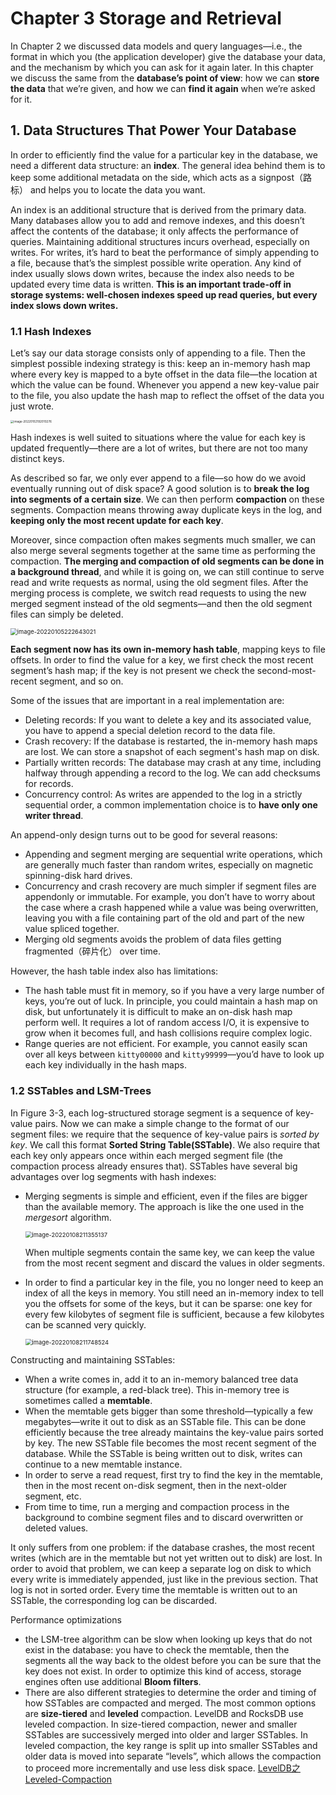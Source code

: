 # Chapter 3 Storage and Retrieval

In Chapter 2 we discussed data models and query languages—i.e., the format in which you (the application developer) give the database your data, and the mechanism by which you can ask for it again later. In this chapter we discuss the same from the **database’s point of view**: how we can **store the data** that we’re given, and how we can **find it again** when we’re asked for it.

## 1. Data Structures That Power Your Database

In order to efficiently find the value for a particular key in the database, we need a different data structure: an **index**. The general idea behind them is to keep some additional metadata on the side, which acts as a signpost（路标） and helps you to locate the data you want.

An index is an additional structure that is derived from the primary data. Many databases allow you to add and remove indexes, and this doesn’t affect the contents of the database; it only affects the performance of queries. Maintaining additional structures incurs overhead, especially on writes. For writes, it’s hard to beat the performance of simply appending to a file, because that’s the simplest possible write operation. Any kind of index usually slows down writes, because the index also needs to be updated every time data is written. **This is an important trade-off in storage systems: well-chosen indexes speed up read queries, but every index slows down writes.**

### 1.1 Hash Indexes

Let’s say our data storage consists only of appending to a file. Then the simplest possible indexing strategy is this: keep an in-memory hash map where every key is mapped to a byte offset in the data file—the location at which the value can be found. Whenever you append a new key-value pair to the file, you also update the hash map to reflect the offset of the data you just wrote.

<img src="images/image-20220102192010276.png" alt="image-20220102192010276" style="zoom: 33%;" />

Hash indexes is well suited to situations where the value for each key is updated frequently—there are a lot of writes, but there are not too many distinct keys.

As described so far, we only ever append to a file—so how do we avoid eventually running out of disk space? A good solution is to **break the log into segments of a certain size**. We can then perform **compaction** on these segments. Compaction means throwing away duplicate keys in the log, and **keeping only the most recent update for each key**.

Moreover, since compaction often makes segments much smaller, we can also merge several segments together at the same time as performing the compaction. **The merging and compaction of old segments can be done in a background thread**, and while it is going on, we can still continue to serve read and write requests as normal, using the old segment files. After the merging process is complete, we switch read requests to using the new merged segment instead of the old segments—and then the old segment files can simply be deleted.

<img src="images/image-20220105222643021.png" alt="image-20220105222643021" style="zoom:67%;" />

**Each segment now has its own in-memory hash table**, mapping keys to file offsets. In order to find the value for a key, we first check the most recent segment’s hash map; if the key is not present we check the second-most-recent segment, and so on.

Some of the issues that are important in a real implementation are:

- Deleting records: If you want to delete a key and its associated value, you have to append a special
  deletion record to the data file.
- Crash recovery: If the database is restarted, the in-memory hash maps are lost. We can store a snapshot of each segment's hash map on disk.
- Partially written records: The database may crash at any time, including halfway through appending a
  record to the log. We can add checksums for records.
- Concurrency control: As writes are appended to the log in a strictly sequential order, a common implementation
  choice is to **have only one writer thread**.

An append-only design turns out to be good for several reasons:

- Appending and segment merging are sequential write operations, which are generally much faster than random writes, especially on magnetic spinning-disk hard drives.
- Concurrency and crash recovery are much simpler if segment files are appendonly or immutable. For example, you don’t have to worry about the case where a crash happened while a value was being overwritten, leaving you with a file containing part of the old and part of the new value spliced together.
- Merging old segments avoids the problem of data files getting fragmented（碎片化） over time.

However, the hash table index also has limitations:

- The hash table must fit in memory, so if you have a very large number of keys, you’re out of luck. In principle, you could maintain a hash map on disk, but unfortunately it is difficult to make an on-disk hash map perform well. It
  requires a lot of random access I/O, it is expensive to grow when it becomes full, and hash collisions require complex logic.
- Range queries are not efficient. For example, you cannot easily scan over all keys between `kitty00000` and `kitty99999`—you’d have to look up each key individually in the hash maps.

### 1.2 SSTables and LSM-Trees

In Figure 3-3, each log-structured storage segment is a sequence of key-value pairs. Now we can make a simple change to the format of our segment files: we require that the sequence of key-value pairs is *sorted by key*. We call this format **Sorted String Table(SSTable)**. We also require that each key only appears once within each merged segment file (the compaction process already ensures that). SSTables have several big advantages over log segments with hash indexes:

- Merging segments is simple and efficient, even if the files are bigger than the available memory. The approach is like the one used in the *mergesort* algorithm.

  <img src="images/image-20220108211355137.png" alt="image-20220108211355137" style="zoom:67%;" />

  When multiple segments contain the same key, we can keep the value from the most recent segment and discard the values in older segments.

- In order to find a particular key in the file, you no longer need to keep an index of all the keys in memory. You still need an in-memory index to tell you the offsets for some of the keys, but it can be sparse: one key for every few kilobytes of segment file is sufficient, because a few kilobytes can be scanned very quickly.

  <img src="images/image-20220108211748524.png" alt="image-20220108211748524" style="zoom:67%;" />

Constructing and maintaining SSTables:

- When a write comes in, add it to an in-memory balanced tree data structure (for example, a red-black tree). This in-memory tree is sometimes called a **memtable**.
- When the memtable gets bigger than some threshold—typically a few megabytes—write it out to disk as an SSTable file. This can be done efficiently because the tree already maintains the key-value pairs sorted by key. The new SSTable file becomes the most recent segment of the database. While the SSTable is being written out to disk, writes can continue to a new memtable instance.
- In order to serve a read request, first try to find the key in the memtable, then in the most recent on-disk segment, then in the next-older segment, etc.
- From time to time, run a merging and compaction process in the background to combine segment files and to discard overwritten or deleted values.

It only suffers from one problem: if the database crashes, the most recent writes (which are in the memtable but not yet written out to disk) are lost. In order to avoid that problem, we can keep a separate log on disk to which every write is immediately appended, just like in the previous section. That log is not in sorted order. Every time the memtable is written out to an SSTable, the corresponding log can be discarded.

Performance optimizations

- the LSM-tree algorithm can be slow when looking up keys that do not exist in the database: you have to check the memtable, then the segments all the way back to the oldest before you can be sure that the key does not exist. In order to optimize this kind of access, storage engines often use additional **Bloom filters**.
- There are also different strategies to determine the order and timing of how SSTables are compacted and merged. The most common options are **size-tiered** and **leveled** compaction. LevelDB and RocksDB use leveled compaction. In size-tiered compaction, newer and smaller SSTables are successively merged into older and larger SSTables. In leveled compaction, the key range is split up into smaller SSTables and older data is moved into separate “levels”, which allows the compaction to proceed more incrementally and use less disk space. [LevelDB之Leveled-Compaction](https://blog.csdn.net/songchuwang1868/article/details/103935065)















